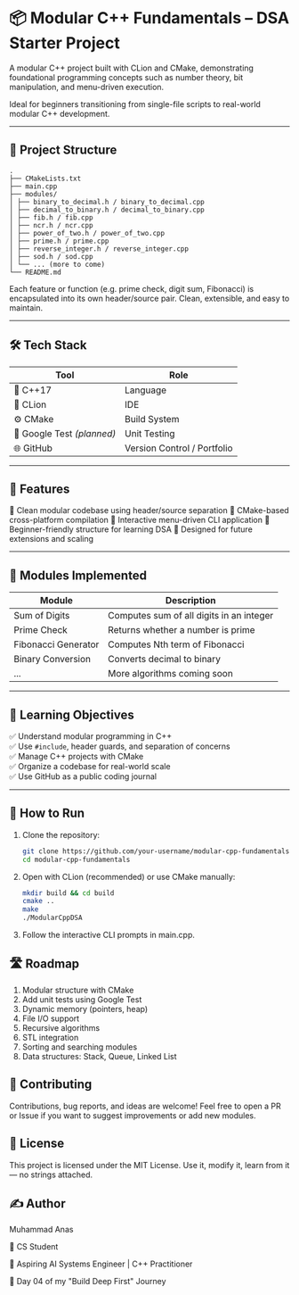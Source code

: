 # 📦 Modular C++ Fundamentals – DSA Starter Project

A modular C++ project built with CLion and CMake, demonstrating foundational programming concepts such as number theory, bit manipulation, and menu-driven execution.

Ideal for beginners transitioning from single-file scripts to real-world modular C++ development.

---

## 📁 Project Structure
```
.
├── CMakeLists.txt
├── main.cpp
├── modules/
│ ├── binary_to_decimal.h / binary_to_decimal.cpp
│ ├── decimal_to_binary.h / decimal_to_binary.cpp
│ ├── fib.h / fib.cpp
│ ├── ncr.h / ncr.cpp
│ ├── power_of_two.h / power_of_two.cpp
│ ├── prime.h / prime.cpp
│ ├── reverse_integer.h / reverse_integer.cpp
│ ├── sod.h / sod.cpp
│ └── ... (more to come)
└── README.md
```

Each feature or function (e.g. prime check, digit sum, Fibonacci) is encapsulated into its own header/source pair. Clean, extensible, and easy to maintain.

---

## 🛠️ Tech Stack

| Tool | Role |
|------|------|
| 🧠 C++17 | Language |
| 🧱 CLion | IDE |
| ⚙️ CMake | Build System |
| 🧪 Google Test *(planned)* | Unit Testing |
| 🌐 GitHub | Version Control / Portfolio |

---

## 🚀 Features

🔹 Clean modular codebase using header/source separation
🔹 CMake-based cross-platform compilation
🔹 Interactive menu-driven CLI application
🔹 Beginner-friendly structure for learning DSA
🔹 Designed for future extensions and scaling

---

## 🧪 Modules Implemented

| Module | Description |
|--------|-------------|
| Sum of Digits | Computes sum of all digits in an integer |
| Prime Check | Returns whether a number is prime |
| Fibonacci Generator | Computes Nth term of Fibonacci |
| Binary Conversion | Converts decimal to binary |
| ... | More algorithms coming soon |

---

## 🧠 Learning Objectives

✅ Understand modular programming in C++  
✅ Use `#include`, header guards, and separation of concerns  
✅ Manage C++ projects with CMake  
✅ Organize a codebase for real-world scale  
✅ Use GitHub as a public coding journal  

---

## 🧾 How to Run

1. Clone the repository:
   
   ```bash
   git clone https://github.com/your-username/modular-cpp-fundamentals.git
   cd modular-cpp-fundamentals

3. Open with CLion (recommended) or use CMake manually:
   
   ```bash
   mkdir build && cd build
   cmake ..
   make
   ./ModularCppDSA
5. Follow the interactive CLI prompts in main.cpp.

## 🛣️ Roadmap

1. Modular structure with CMake
2. Add unit tests using Google Test
3. Dynamic memory (pointers, heap)
4. File I/O support
5. Recursive algorithms
6. STL integration
7. Sorting and searching modules
8. Data structures: Stack, Queue, Linked List

 ## 🤝 Contributing
 
Contributions, bug reports, and ideas are welcome!
Feel free to open a PR or Issue if you want to suggest improvements or add new modules.

## 📜 License

This project is licensed under the MIT License.
Use it, modify it, learn from it — no strings attached.

## ✍️ Author

Muhammad Anas

🚀 CS Student

🧠 Aspiring AI Systems Engineer | C++ Practitioner

📓 Day 04 of my "Build Deep First" Journey

